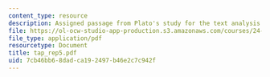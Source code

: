 ```yaml
---
content_type: resource
description: Assigned passage from Plato's study for the text analysis presentation.
file: https://ol-ocw-studio-app-production.s3.amazonaws.com/courses/24-200-ancient-philosophy-fall-2004/7cb46bb68dadca192497b46e2c7c942f_tap_rep5.pdf
file_type: application/pdf
resourcetype: Document
title: tap_rep5.pdf
uid: 7cb46bb6-8dad-ca19-2497-b46e2c7c942f
---
```

